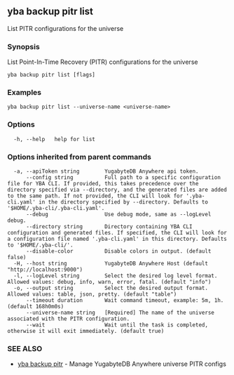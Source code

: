 ## yba backup pitr list

List PITR configurations for the universe

### Synopsis

List Point-In-Time Recovery (PITR) configurations for the universe

```
yba backup pitr list [flags]
```

### Examples

```
yba backup pitr list --universe-name <universe-name>
```

### Options

```
  -h, --help   help for list
```

### Options inherited from parent commands

```
  -a, --apiToken string        YugabyteDB Anywhere api token.
      --config string          Full path to a specific configuration file for YBA CLI. If provided, this takes precedence over the directory specified via --directory, and the generated files are added to the same path. If not provided, the CLI will look for '.yba-cli.yaml' in the directory specified by --directory. Defaults to '$HOME/.yba-cli/.yba-cli.yaml'.
      --debug                  Use debug mode, same as --logLevel debug.
      --directory string       Directory containing YBA CLI configuration and generated files. If specified, the CLI will look for a configuration file named '.yba-cli.yaml' in this directory. Defaults to '$HOME/.yba-cli/'.
      --disable-color          Disable colors in output. (default false)
  -H, --host string            YugabyteDB Anywhere Host (default "http://localhost:9000")
  -l, --logLevel string        Select the desired log level format. Allowed values: debug, info, warn, error, fatal. (default "info")
  -o, --output string          Select the desired output format. Allowed values: table, json, pretty. (default "table")
      --timeout duration       Wait command timeout, example: 5m, 1h. (default 168h0m0s)
      --universe-name string   [Required] The name of the universe associated with the PITR configuration.
      --wait                   Wait until the task is completed, otherwise it will exit immediately. (default true)
```

### SEE ALSO

* [yba backup pitr](yba_backup_pitr.md)	 - Manage YugabyteDB Anywhere universe PITR configs

